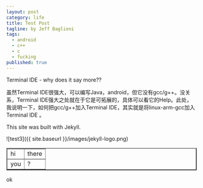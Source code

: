 ```yaml
---
layout: post
category: life
title: Test Post
tagline: by Jeff Baglioni
tags: 
  - android
  - c++
  - c
  - fucking
published: true
---
```


Terminal IDE - why does it say more??

虽然Terminal IDE很强大，可以编写Java，android，但它没有gcc/g++。没关系，Terminal IDE强大之处就在于它是可拓展的，具体可以看它的Help。此处，我说明一下，如何把gcc/g++加入Terminal IDE，其实就是将linux-arm-gcc加入Terminal IDE 。


This site was built with Jekyll.

![test3]({{ site.baseurl }}/images/jekyll-logo.png)

<table border="2">
<tr><td>hi</td><td>there</td></tr>
<tr><td>you</td><td>?</td></tr>
</table>

ok